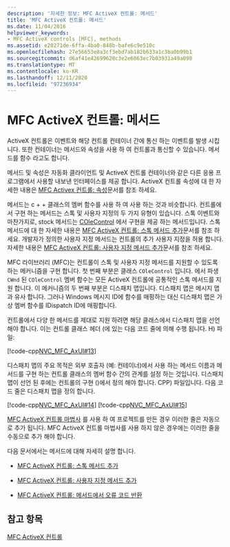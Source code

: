 ```yaml
---
description: '자세한 정보: MFC ActiveX 컨트롤: 메서드'
title: 'MFC ActiveX 컨트롤: 메서드'
ms.date: 11/04/2016
helpviewer_keywords:
- MFC ActiveX controls [MFC], methods
ms.assetid: e20271de-6ffa-4ba0-848b-bafe6c9e510c
ms.openlocfilehash: 27e56653e8a3cf3ebd7ab182b633a1c3ba0b99b1
ms.sourcegitcommit: d6af41e42699628c3e2e6063ec7b03931a49a098
ms.translationtype: MT
ms.contentlocale: ko-KR
ms.lasthandoff: 12/11/2020
ms.locfileid: "97236934"
---
```

# <a name="mfc-activex-controls-methods"></a>MFC ActiveX 컨트롤: 메서드

ActiveX 컨트롤은 이벤트와 해당 컨트롤 컨테이너 간에 통신 하는 이벤트를 발생 시킵니다. 또한 컨테이너는 메서드와 속성을 사용 하 여 컨트롤과 통신할 수 있습니다. 메서드를 함수 라고도 합니다.

메서드 및 속성은 자동화 클라이언트 및 ActiveX 컨트롤 컨테이너와 같은 다른 응용 프로그램에서 사용할 내보낸 인터페이스를 제공 합니다. ActiveX 컨트롤 속성에 대 한 자세한 내용은 [MFC Activex 컨트롤: 속성](mfc-activex-controls-properties.md)문서를 참조 하세요.

메서드는 c + + 클래스의 멤버 함수를 사용 하 여 사용 하는 것과 비슷합니다. 컨트롤에서 구현 하는 메서드는 스톡 및 사용자 지정의 두 가지 유형이 있습니다. 스톡 이벤트와 마찬가지로, stock 메서드는 [COleControl](reference/colecontrol-class.md) 에서 구현을 제공 하는 메서드입니다. 스톡 메서드에 대 한 자세한 내용은 [MFC ActiveX 컨트롤: 스톡 메서드 추가](mfc-activex-controls-adding-stock-methods.md)문서를 참조 하세요. 개발자가 정의한 사용자 지정 메서드는 컨트롤의 추가 사용자 지정을 허용 합니다. 자세한 내용은 [MFC ActiveX 컨트롤: 사용자 지정 메서드 추가](mfc-activex-controls-adding-custom-methods.md)문서를 참조 하세요.

MFC 라이브러리 (MFC)는 컨트롤이 스톡 및 사용자 지정 메서드를 지원할 수 있도록 하는 메커니즘을 구현 합니다. 첫 번째 부분은 클래스 `COleControl` 입니다. 에서 파생 `CWnd` 된 `COleControl` 멤버 함수는 모든 ActiveX 컨트롤에 공통적인 스톡 메서드를 지원 합니다. 이 메커니즘의 두 번째 부분은 디스패치 맵입니다. 디스패치 맵은 메시지 맵과 유사 합니다. 그러나 Windows 메시지 ID에 함수를 매핑하는 대신 디스패치 맵은 가상 멤버 함수를 IDispatch ID에 매핑합니다.

컨트롤에서 다양 한 메서드를 제대로 지원 하려면 해당 클래스에서 디스패치 맵을 선언 해야 합니다. 이는 컨트롤 클래스 헤더 (에 있는 다음 코드 줄에 의해 수행 됩니다. H) 파일:

[!code-cpp[NVC_MFC_AxUI#13](codesnippet/cpp/mfc-activex-controls-methods_1.h)]

디스패치 맵의 주요 목적은 외부 호출자 (예: 컨테이너)에서 사용 하는 메서드 이름과 메서드를 구현 하는 컨트롤 클래스의 멤버 함수 간의 관계를 설정 하는 것입니다. 디스패치 맵이 선언 된 후에는 컨트롤의 구현 ()에서 정의 해야 합니다. CPP) 파일입니다. 다음 코드 줄은 디스패치 맵을 정의 합니다.

[!code-cpp[NVC_MFC_AxUI#14](codesnippet/cpp/mfc-activex-controls-methods_2.cpp)]
[!code-cpp[NVC_MFC_AxUI#15](codesnippet/cpp/mfc-activex-controls-methods_3.cpp)]

[MFC ActiveX 컨트롤 마법사](reference/mfc-activex-control-wizard.md) 를 사용 하 여 프로젝트를 만든 경우 이러한 줄은 자동으로 추가 됩니다. MFC ActiveX 컨트롤 마법사를 사용 하지 않은 경우에는 이러한 줄을 수동으로 추가 해야 합니다.

다음 문서에서는 메서드에 대해 자세히 설명 합니다.

- [MFC ActiveX 컨트롤: 스톡 메서드 추가](mfc-activex-controls-adding-stock-methods.md)

- [MFC ActiveX 컨트롤: 사용자 지정 메서드 추가](mfc-activex-controls-adding-custom-methods.md)

- [MFC ActiveX 컨트롤: 메서드에서 오류 코드 반환](mfc-activex-controls-returning-error-codes-from-a-method.md)

## <a name="see-also"></a>참고 항목

[MFC ActiveX 컨트롤](mfc-activex-controls.md)
